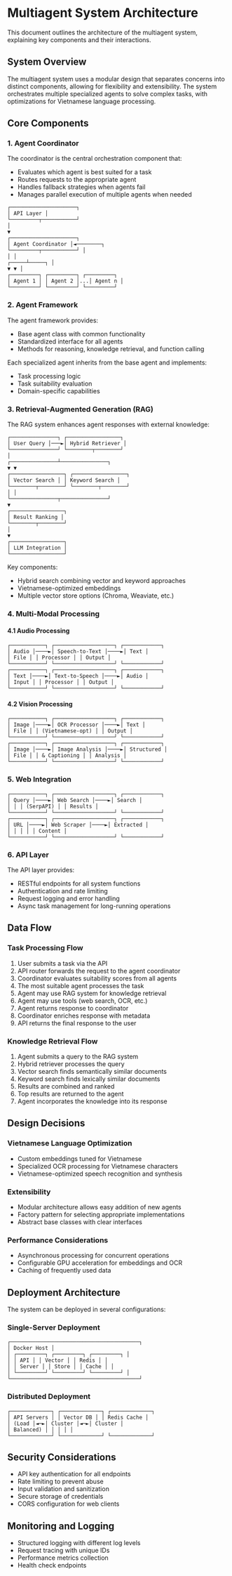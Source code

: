 # Multiagent System Architecture

This document outlines the architecture of the multiagent system, explaining key components and their interactions.

## System Overview

The multiagent system uses a modular design that separates concerns into distinct components, allowing for flexibility and extensibility. The system orchestrates multiple specialized agents to solve complex tasks, with optimizations for Vietnamese language processing.

## Core Components

### 1. Agent Coordinator

The coordinator is the central orchestration component that:
- Evaluates which agent is best suited for a task
- Routes requests to the appropriate agent
- Handles fallback strategies when agents fail
- Manages parallel execution of multiple agents when needed

```
┌─────────────────────┐
│ API Layer │
└─────────┬───────────┘
│
▼
┌─────────────────────┐
│ Agent Coordinator │◄────────┐
└─────────┬───────────┘ │
│ │
┌─────┴─────┐ │
▼ ▼ │
┌─────────┐ ┌─────────┐ ┌─────────┐
│ Agent 1 │ │ Agent 2 │...│ Agent n │
└─────────┘ └─────────┘ └─────────┘
```


### 2. Agent Framework

The agent framework provides:
- Base agent class with common functionality
- Standardized interface for all agents
- Methods for reasoning, knowledge retrieval, and function calling

Each specialized agent inherits from the base agent and implements:
- Task processing logic
- Task suitability evaluation
- Domain-specific capabilities

### 3. Retrieval-Augmented Generation (RAG)

The RAG system enhances agent responses with external knowledge:

```
┌───────────────┐ ┌─────────────────┐
│ User Query │───►│ Hybrid Retriever │
└───────────────┘ └────────┬────────┘
│
┌───────────────┴───────────────┐
▼ ▼
┌─────────────────┐ ┌─────────────────┐
│ Vector Search │ │ Keyword Search │
└────────┬────────┘ └────────┬────────┘
│ │
└───────────────┬───────────────┘
▼
┌─────────────────┐
│ Result Ranking │
└────────┬────────┘
│
▼
┌─────────────────┐
│ LLM Integration │
└─────────────────┘
```


Key components:
- Hybrid search combining vector and keyword approaches
- Vietnamese-optimized embeddings
- Multiple vector store options (Chroma, Weaviate, etc.)

### 4. Multi-Modal Processing

#### 4.1 Audio Processing

```
┌───────────┐ ┌───────────────────┐ ┌────────────┐
│ Audio │────►│ Speech-to-Text │────►│ Text │
│ File │ │ Processor │ │ Output │
└───────────┘ └───────────────────┘ └────────────┘
┌───────────┐ ┌───────────────────┐ ┌────────────┐
│ Text │────►│ Text-to-Speech │────►│ Audio │
│ Input │ │ Processor │ │ Output │
└───────────┘ └───────────────────┘ └────────────┘
```

#### 4.2 Vision Processing

```
┌───────────┐ ┌───────────────────┐ ┌────────────┐
│ Image │────►│ OCR Processor │────►│ Text │
│ File │ │ (Vietnamese-opt) │ │ Output │
└───────────┘ └───────────────────┘ └────────────┘
┌───────────┐ ┌───────────────────┐ ┌────────────┐
│ Image │────►│ Image Analysis │────►│ Structured │
│ File │ │ & Captioning │ │ Analysis │
└───────────┘ └───────────────────┘ └────────────┘
```

### 5. Web Integration

```
┌───────────┐ ┌───────────────────┐ ┌────────────┐
│ Query │────►│ Web Search │────►│ Search │
│ │ │ (SerpAPI) │ │ Results │
└───────────┘ └───────────────────┘ └────────────┘
┌───────────┐ ┌───────────────────┐ ┌────────────┐
│ URL │────►│ Web Scraper │────►│ Extracted │
│ │ │ │ │ Content │
└───────────┘ └───────────────────┘ └────────────┘
```


### 6. API Layer

The API layer provides:
- RESTful endpoints for all system functions
- Authentication and rate limiting
- Request logging and error handling
- Async task management for long-running operations

## Data Flow

### Task Processing Flow

1. User submits a task via the API
2. API router forwards the request to the agent coordinator
3. Coordinator evaluates suitability scores from all agents
4. The most suitable agent processes the task
5. Agent may use RAG system for knowledge retrieval
6. Agent may use tools (web search, OCR, etc.)
7. Agent returns response to coordinator
8. Coordinator enriches response with metadata
9. API returns the final response to the user

### Knowledge Retrieval Flow

1. Agent submits a query to the RAG system
2. Hybrid retriever processes the query
3. Vector search finds semantically similar documents
4. Keyword search finds lexically similar documents
5. Results are combined and ranked
6. Top results are returned to the agent
7. Agent incorporates the knowledge into its response

## Design Decisions

### Vietnamese Language Optimization

- Custom embeddings tuned for Vietnamese
- Specialized OCR processing for Vietnamese characters
- Vietnamese-optimized speech recognition and synthesis

### Extensibility

- Modular architecture allows easy addition of new agents
- Factory pattern for selecting appropriate implementations
- Abstract base classes with clear interfaces

### Performance Considerations

- Asynchronous processing for concurrent operations
- Configurable GPU acceleration for embeddings and OCR
- Caching of frequently used data

## Deployment Architecture

The system can be deployed in several configurations:

### Single-Server Deployment

```
┌─────────────────────────────────────────┐
│ Docker Host │
│ ┌─────────┐ ┌─────────┐ ┌─────────┐ │
│ │ API │ │ Vector │ │ Redis │ │
│ │ Server │ │ Store │ │ Cache │ │
│ └─────────┘ └─────────┘ └─────────┘ │
└─────────────────────────────────────────┘
```

### Distributed Deployment

```
┌─────────────┐ ┌─────────────┐ ┌─────────────┐
│ API Servers │ │ Vector DB │ │ Redis Cache │
│ (Load │◄─►│ Cluster │◄─►│ Cluster │
│ Balanced) │ │ │ │ │
└─────────────┘ └─────────────┘ └─────────────┘
```


## Security Considerations

- API key authentication for all endpoints
- Rate limiting to prevent abuse
- Input validation and sanitization
- Secure storage of credentials
- CORS configuration for web clients

## Monitoring and Logging

- Structured logging with different log levels
- Request tracing with unique IDs
- Performance metrics collection
- Health check endpoints

